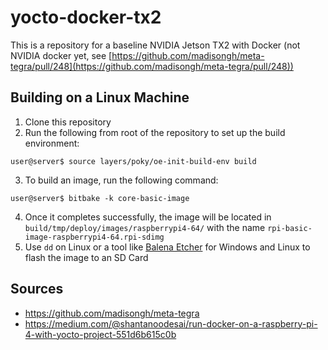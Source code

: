 # yocto-docker-tx2
This is a repository for a baseline NVIDIA Jetson TX2 with Docker (not NVIDIA docker yet, see [https://github.com/madisongh/meta-tegra/pull/248](https://github.com/madisongh/meta-tegra/pull/248))

## Building on a Linux Machine
1. Clone this repository
2. Run the following from root of the repository to set up the build environment: 
```console
user@server$ source layers/poky/oe-init-build-env build
```
3. To build an image, run the following command:
```console
user@server$ bitbake -k core-basic-image
```
4. Once it completes successfully, the image will be located in ```build/tmp/deploy/images/raspberrypi4-64/``` with the name ```rpi-basic-image-raspberrypi4-64.rpi-sdimg```
5. Use ```dd``` on Linux or a tool like [Balena Etcher](https://www.balena.io/etcher/) for Windows and Linux to flash the image to an SD Card

## Sources
- https://github.com/madisongh/meta-tegra
- https://medium.com/@shantanoodesai/run-docker-on-a-raspberry-pi-4-with-yocto-project-551d6b615c0b
